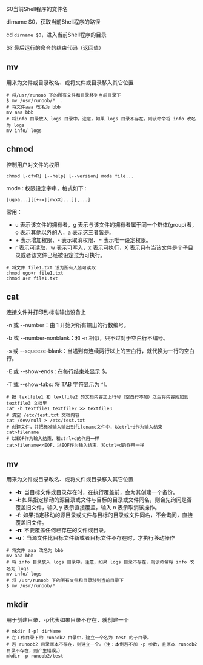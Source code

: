 $0当前Shell程序的文件名

dirname $0，获取当前Shell程序的路径

cd `dirname $0`，进入当前Shell程序的目录



$? 最后运行的命令的结束代码（返回值）

## mv

用来为文件或目录改名、或将文件或目录移入其它位置

```shell
# 将/usr/runoob 下的所有文件和目录移到当前目录下
$ mv /usr/runoob/*  . 
# 将文件aaa 改名为 bbb 
mv aaa bbb
# 将info 目录放入 logs 目录中。注意，如果 logs 目录不存在，则该命令将 info 改名为 logs
mv info/ logs 
```

## chmod

控制用户对文件的权限

```shell
chmod [-cfvR] [--help] [--version] mode file...
```

mode : 权限设定字串，格式如下 :

```shell
[ugoa...][[+-=][rwxX]...][,...]
```

常用：

- u 表示该文件的拥有者，g 表示与该文件的拥有者属于同一个群体(group)者，o 表示其他以外的人，a 表示这三者皆是。
- \+ 表示增加权限、- 表示取消权限、= 表示唯一设定权限。
- r 表示可读取，w 表示可写入，x 表示可执行，X 表示只有当该文件是个子目录或者该文件已经被设定过为可执行。

```shell
# 将文件 file1.txt 设为所有人皆可读取 
chmod ugo+r file1.txt
chmod a+r file1.txt
```

## cat

连接文件并打印到标准输出设备上

-n 或 --number：由 1 开始对所有输出的行数编号。

-b 或 --number-nonblank：和 -n 相似，只不过对于空白行不编号。

-s 或 --squeeze-blank：当遇到有连续两行以上的空白行，就代换为一行的空白行。

-E 或 --show-ends : 在每行结束处显示 $。

-T 或 --show-tabs: 将 TAB 字符显示为 ^I。

```shell
# 把 textfile1 和 textfile2 的文档内容加上行号（空白行不加）之后将内容附加到 textfile3 文档里
cat -b textfile1 textfile2 >> textfile3
# 清空 /etc/test.txt 文档内容
cat /dev/null > /etc/test.txt
# 创建文件，并把标准输入输出到filename文件中，以ctrl+d作为输入结束
cat>filename
# 以EOF作为输入结束，和ctrl+d的作用一样
cat>filename<<EOF，以EOF作为输入结束，和ctrl+d的作用一样
```

## mv

用来为文件或目录改名、或将文件或目录移入其它位置

- **-b**: 当目标文件或目录存在时，在执行覆盖前，会为其创建一个备份。
- **-i**: 如果指定移动的源目录或文件与目标的目录或文件同名，则会先询问是否覆盖旧文件，输入 y 表示直接覆盖，输入 n 表示取消该操作。
- **-f**: 如果指定移动的源目录或文件与目标的目录或文件同名，不会询问，直接覆盖旧文件。
- **-n**: 不要覆盖任何已存在的文件或目录。
- **-u**：当源文件比目标文件新或者目标文件不存在时，才执行移动操作

```shell
# 将文件 aaa 改名为 bbb
mv aaa bbb
# 将 info 目录放入 logs 目录中。注意，如果 logs 目录不存在，则该命令将 info 改名为 logs
mv info/ logs 
# 将 /usr/runoob 下的所有文件和目录移到当前目录下
$ mv /usr/runoob/*  . 
```

## mkdir

用于创建目录，-p代表如果目录不存在，就创建一个

```
# mkdir [-p] dirName
# 在工作目录下的 runoob2 目录中，建立一个名为 test 的子目录。
# 若 runoob2 目录原本不存在，则建立一个。（注：本例若不加 -p 参数，且原本 runoob2 目录不存在，则产生错误。）
mkdir -p runoob2/test
```











